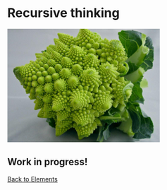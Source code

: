 # Recursive thinking

![broccoli](images/broccoli.png)

## Work in progress!

[Back to Elements](README.md#recursive-thinking)

